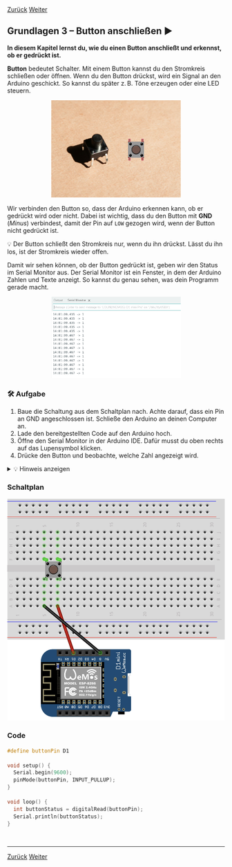 <link rel="stylesheet" href="assets/css/custom.css?v=2">

<div class="nav-container">
  <a href="Grundlagen2" class="button">Zurück</a>
  <a href="Grundlagen4" class="button">Weiter</a>
</div>

## Grundlagen 3 – Button anschließen ▶️

**In diesem Kapitel lernst du, wie du einen Button anschließt und erkennst, ob er gedrückt ist.**

**Button** bedeutet Schalter. Mit einem Button kannst du den Stromkreis schließen oder öffnen.
Wenn du den Button drückst, wird ein Signal an den Arduino geschickt. So kannst du später z. B. Töne erzeugen oder eine LED steuern.

<p align="center">
  <img src="img/button.jpg" width="300" class="rounded" alt="Button">
</p>

Wir verbinden den Button so, dass der Arduino erkennen kann, ob er gedrückt wird oder nicht. Dabei ist wichtig, dass du den Button mit **GND** (*Minus*) verbindest, damit der Pin auf `LOW` gezogen wird, wenn der Button nicht gedrückt ist.

<div class="merkbox">
💡 Der Button schließt den Stromkreis nur, wenn du ihn drückst. Lässt du ihn los, ist der Stromkreis wieder offen.
</div>

Damit wir sehen können, ob der Button gedrückt ist, geben wir den Status im Serial Monitor aus. Der Serial Monitor ist ein Fenster, in dem der Arduino Zahlen und Texte anzeigt. So kannst du genau sehen, was dein Programm gerade macht.

<p align="center">
  <img src="img/serial_monitor.png" width="300" class="rounded" alt="Serial Monitor">
</p>

<div class="aufgabe">
<h3>🛠️ Aufgabe</h3>
<ol>
  <li>Baue die Schaltung aus dem Schaltplan nach. Achte darauf, dass ein Pin an GND angeschlossen ist. Schließe den Arduino an deinen Computer an.</li>
  <li>Lade den bereitgestellten Code auf den Arduino hoch.
  </li>
  <li>Öffne den Serial Monitor in der Arduino IDE. Dafür musst du oben rechts auf das Lupensymbol klicken.</li>
  <li>Drücke den Button und beobachte, welche Zahl angezeigt wird.</li>
</ol>
</div>

<details>
<summary>💡 Hinweis anzeigen</summary>
<p><em>Wenn du den Button nicht drückst, sollte 1 angezeigt werden. Wenn du ihn drückst, sollte 0 angezeigt werden.  
Warum? Wir nutzen <code>INPUT_PULLUP</code>. Das bedeutet: Der Pin wird vom Arduino intern auf <code>HIGH</code> gezogen. Wenn du den Button drückst, wird der Pin auf GND gezogen – dann ist er <code>LOW</code>.</em></p>
</details>

### Schaltplan

<div class="schaltplan-box">
  <img src="img/Schaltung_g3_v2.jpg" alt="Schaltplan Button">
</div>

### Code

```cpp
#define buttonPin D1

void setup() {
  Serial.begin(9600);
  pinMode(buttonPin, INPUT_PULLUP);
}

void loop() {
  int buttonStatus = digitalRead(buttonPin);
  Serial.println(buttonStatus);
}
```

<p class="spacing-1">&nbsp;</p>

---

<div class="nav-container">
  <a href="Grundlagen2" class="button">Zurück</a>
  <a href="Grundlagen4" class="button">Weiter</a>
</div>

